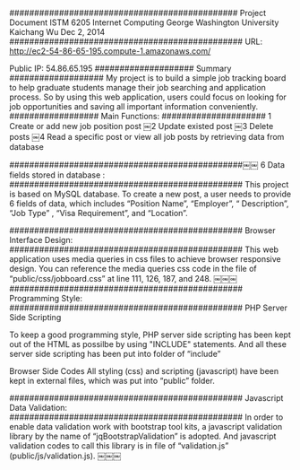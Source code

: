 ##############################################
				Project Document
			ISTM 6205 Internet Computing 
			George Washington University 
					Kaichang Wu
					Dec 2, 2014
###############################################
URL: http://ec2-54-86-65-195.compute-1.amazonaws.com/ 

Public IP: 54.86.65.195
####################
      Summary
###################
My project is to build a simple job tracking board to help graduate students manage their job searching and application process. So by using this web application, users could focus on looking for job opportunities and saving all important information conveniently.
##################
Main Functions:
#####################
 1 Create or add new job position post
￼2 Update existed post
￼3 Delete posts
￼4 Read a specific post or view all job posts by retrieving data from database


###############################################￼￼
6 Data fields stored in database :
###############################################
This project is based on MySQL database. To create a new post, a user needs to provide 6 fields of data, which includes “Position Name”, “Employer”, “ Description”, “Job Type” , “Visa Requirement”, and “Location”.


###############################################
Browser Interface Design:
###############################################
This web application uses media queries in css files to achieve browser responsive design. You can reference the media queries css code in the file of “public/css/jobboard.css” at line 111, 126, 187, and 248.
￼￼￼
###############################################
Programming Style:
###############################################
PHP Server Side Scripting

To keep a good programming style, PHP server side scripting has been kept out of the HTML as possilbe by using "INCLUDE" statements. And all these server side scripting has been put into folder of “include”

Browser Side Codes
All styling (css) and scripting (javascript) have been kept in external files, which was put into “public” folder.

###############################################
Javascript Data Validation:
###############################################
In order to enable data validation work with bootstrap tool kits, a javascript validation library by the name of “jqBootstrapValidation” is adopted. And javascript validation codes to call this library is in file of “validation.js” (public/js/validation.js).
￼￼￼
